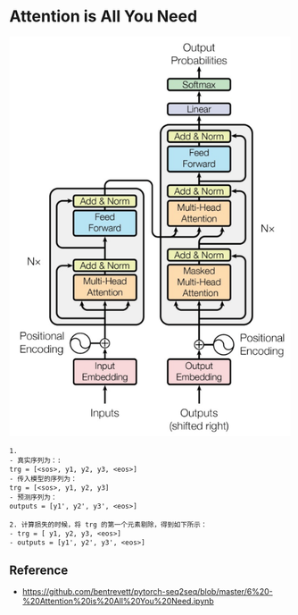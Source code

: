 # Attention is All You Need

![Transformer](../images/Transformer.png)

```
1.
- 真实序列为：:
trg = [<sos>, y1, y2, y3, <eos>]
- 传入模型的序列为：
trg = [<sos>, y1, y2, y3]
- 预测序列为：
outputs = [y1', y2', y3', <eos>]

2. 计算损失的时候，将 trg 的第一个元素剔除，得到如下所示：
- trg = [ y1, y2, y3, <eos>]
- outputs = [y1', y2', y3', <eos>]
```

## Reference
- https://github.com/bentrevett/pytorch-seq2seq/blob/master/6%20-%20Attention%20is%20All%20You%20Need.ipynb
